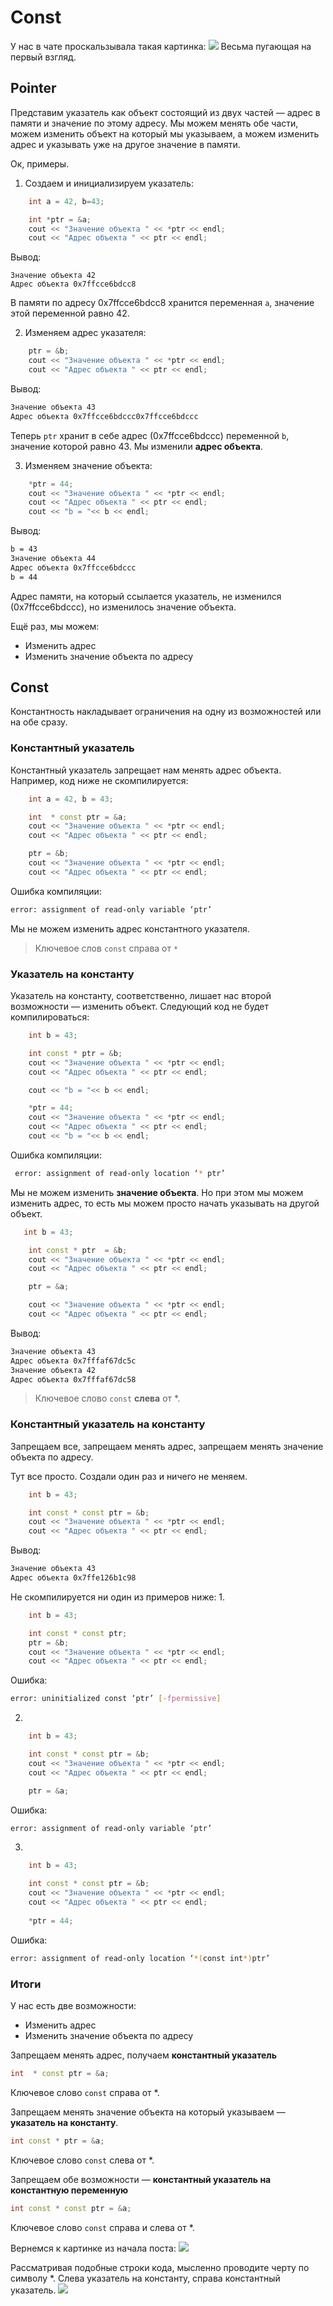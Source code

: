 # Const
У нас в чате проскальзывала такая картинка:
![](https://i.imgur.com/5tTgh7D.jpg)
Веcьма пугающая на первый взгляд.

## Pointer
Представим указатель как объект состоящий из двух частей — адрес в памяти и значение по этому адресу. Мы можем менять обе части, можем изменить объект на который мы указываем, а можем изменить адрес и указывать уже на другое значение в памяти.

Ок, примеры.

1. Создаем и инициализируем указатель:
```cpp
    int a = 42, b=43;

    int *ptr = &a;
    cout << "Значение объекта " << *ptr << endl;
    cout << "Адрес объекта " << ptr << endl;
```
Вывод:
```
Значение объекта 42
Адрес объекта 0x7ffcce6bdcc8
```
В памяти по адресу 0x7ffcce6bdcc8 хранится переменная `a`, значение этой переменной равно 42.

2. Изменяем адрес указателя:
```cpp
    ptr = &b;
    cout << "Значение объекта " << *ptr << endl;
    cout << "Адрес объекта " << ptr << endl;
```
Вывод:
```sh
Значение объекта 43
Адрес объекта 0x7ffcce6bdccc0x7ffcce6bdccc
```
Теперь `ptr` хранит в себе адрес (0x7ffcce6bdccc) переменной `b`, значение которой равно 43.
Мы изменили **адрес объекта**.

3. Изменяем значение объекта:
```cpp
    *ptr = 44;
    cout << "Значение объекта " << *ptr << endl;
    cout << "Адрес объекта " << ptr << endl;
    cout << "b = "<< b << endl;
```
Вывод:
```sh
b = 43
Значение объекта 44
Адрес объекта 0x7ffcce6bdccc
b = 44
```
Адрес памяти, на который ссылается указатель, не изменился (0x7ffcce6bdccc), но изменилось значение объекта.

Ещё раз, мы можем:
* Изменить адрес
* Изменить значение объекта по адресу

## Const 
Константность накладывает ограничения на одну из возможностей или на обе сразу.
### Константный указатель
Константный указатель запрещает нам менять адрес объекта.
Например, код ниже не скомпилируется:
```cpp
    int a = 42, b = 43;

    int  * const ptr = &a;
    cout << "Значение объекта " << *ptr << endl;
    cout << "Адрес объекта " << ptr << endl;

    ptr = &b;
    cout << "Значение объекта " << *ptr << endl;
    cout << "Адрес объекта " << ptr << endl;
```
Ошибка компиляции:
```sh
error: assignment of read-only variable ‘ptr’
```
Мы не можем изменить адрес константного указателя.
> Ключевое слов `const` справа от `*`

### Указатель на константу
Указатель на константу, соответственно, лишает нас второй возможности — изменить объект.
Следующий код не будет компилироваться:
```cpp
    int b = 43;

    int const * ptr = &b;
    cout << "Значение объекта " << *ptr << endl;
    cout << "Адрес объекта " << ptr << endl;

    cout << "b = "<< b << endl;

    *ptr = 44;
    cout << "Значение объекта " << *ptr << endl;
    cout << "Адрес объекта " << ptr << endl;
    cout << "b = "<< b << endl;
```
Ошибка компиляции:
```sh
 error: assignment of read-only location ‘* ptr’
```
Мы не можем изменить **значение объекта**. Но при этом мы можем изменить адрес, то есть мы можем просто начать указывать на другой объект.
```cpp
   int b = 43;

    int const * ptr  = &b;
    cout << "Значение объекта " << *ptr << endl;
    cout << "Адрес объекта " << ptr << endl;

    ptr = &a;

    cout << "Значение объекта " << *ptr << endl;
    cout << "Адрес объекта " << ptr << endl;
```
Вывод:
```sh
Значение объекта 43
Адрес объекта 0x7fffaf67dc5c
Значение объекта 42
Адрес объекта 0x7fffaf67dc58
```

> Ключевое слово `const` **слева** от *.

### Константный указатель на константу 
Запрещаем все, запрещаем менять адрес, запрещаем менять значение объекта по адресу.

Тут все просто. Создали один раз и ничего не меняем.
```cpp
    int b = 43;

    int const * const ptr = &b;
    cout << "Значение объекта " << *ptr << endl;
    cout << "Адрес объекта " << ptr << endl;
```
Вывод:
```sh
Значение объекта 43
Адрес объекта 0x7ffe126b1c98
```
Не скомпилируется ни один из примеров ниже:
1.
```cpp
    int b = 43;

    int const * const ptr;
    ptr = &b;
    cout << "Значение объекта " << *ptr << endl;
    cout << "Адрес объекта " << ptr << endl;
```
Ошибка:
```sh
error: uninitialized const ‘ptr’ [-fpermissive]
```
2.
```cpp
    int b = 43;

    int const * const ptr = &b;
    cout << "Значение объекта " << *ptr << endl;
    cout << "Адрес объекта " << ptr << endl;

    ptr = &a;
```
Ошибка:
```sh
error: assignment of read-only variable ‘ptr’
```
3. 
```cpp
    int b = 43;

    int const * const ptr = &b;
    cout << "Значение объекта " << *ptr << endl;
    cout << "Адрес объекта " << ptr << endl;
    
    *ptr = 44;
```
Ошибка:
```sh
error: assignment of read-only location ‘*(const int*)ptr’
```

### Итоги
У нас есть две возможности:
* Изменить адрес
* Изменить значение объекта по адресу

Запрещаем менять адрес, получаем **константный указатель**
```cpp
int  * const ptr = &a;
```
Ключевое слово `const` справа от *.

Запрещаем менять значение объекта на который указываем — **указатель на константу**.
```cpp
int const * ptr = &a;
```
Ключевое слово `const` слева от *.

Запрещаем обе возможности — **константный указатель на константную переменную**
```cpp
int const * const ptr = &a;
```
Ключевое слово `const` справа и слева от *.

Вернемся к картинке из начала поста:
![](https://i.imgur.com/5tTgh7D.jpg)

Рассматривая подобные строки кода, мысленно проводите черту по символу *.
Слева указатель на константу, справа константный указатель.
![](https://i.imgur.com/9XK5t6j.png)
